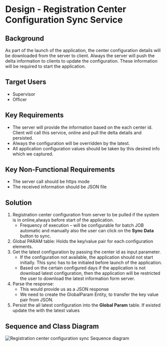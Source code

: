 # Design - Registration Center Configuration Sync Service

## Background
As part of the launch of the application, the center configuration details will be downloaded from the server to client. Always the server will push the delta information to clients to update the configuration. These information will be required to start the application.

## Target Users
- Supervisor
- Officer

## Key Requirements
- The server will provide the information based on the each center id. Client will call this service, online and pull the delta details and persisted.
- Always the configuration will be overridden by the latest.
- All application configuration values should be taken by this desired info which we captured.

## Key Non-Functional Requirements
- The server call should be https mode
- The received information should be JSON file
	
## Solution
1. Registration center configuration from server to be pulled if the system is in online,always before start of the application.
	- Frequency of execution – will be configurable for batch JOB automatic and manually also the user can click on the **Sync Data** button to sync.
2. Global PARAM table: Holds the key/value pair for each configuration elements.
3. Get the latest configuration by passing the center id as input parameter. 
	- If the configuration not available, the application should not start initially. This sync has to be initialed before launch of the application.
	- Based on the certain configured days if the application is not download latest configuration, then the application will be restricted the user to download the latest information form server.
4. Parse the response:
	- This would provide us as a JSON response
	- We need to create the GlobalParam Entity, to transfer the key value pair from JSON.
5. Persist the all latest configuration into the **Global Param** table. If existed update the with the latest values

## Sequence and Class Diagram

![Registration center configuration  sync Sequence diagram](_images/Reg_center_config_sync_job.png)
    
